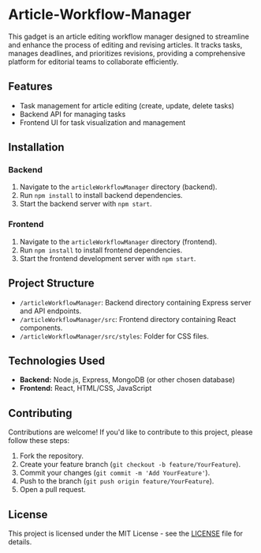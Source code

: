 # Article-Workflow-Manager
This gadget is an article editing workflow manager designed to streamline and enhance the process of editing and revising articles. It tracks tasks, manages deadlines, and prioritizes revisions, providing a comprehensive platform for editorial teams to collaborate efficiently.

## Features

- Task management for article editing (create, update, delete tasks)
- Backend API for managing tasks
- Frontend UI for task visualization and management

## Installation

### Backend

1. Navigate to the `articleWorkflowManager` directory (backend).
2. Run `npm install` to install backend dependencies.
3. Start the backend server with `npm start`.

### Frontend

1. Navigate to the `articleWorkflowManager` directory (frontend).
2. Run `npm install` to install frontend dependencies.
3. Start the frontend development server with `npm start`.

## Project Structure

- `/articleWorkflowManager`: Backend directory containing Express server and API endpoints.
- `/articleWorkflowManager/src`: Frontend directory containing React components.
- `/articleWorkflowManager/src/styles`: Folder for CSS files.

## Technologies Used

- **Backend:** Node.js, Express, MongoDB (or other chosen database)
- **Frontend:** React, HTML/CSS, JavaScript

## Contributing

Contributions are welcome! If you'd like to contribute to this project, please follow these steps:
1. Fork the repository.
2. Create your feature branch (`git checkout -b feature/YourFeature`).
3. Commit your changes (`git commit -m 'Add YourFeature'`).
4. Push to the branch (`git push origin feature/YourFeature`).
5. Open a pull request.

## License

This project is licensed under the MIT License - see the <a href="https://shorturl.at/kvDWZ">LICENSE</a> file for details.
